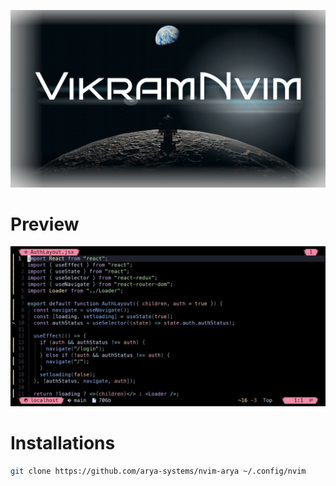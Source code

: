 ![VikramVim](./assets/banner.png)

# Preview

![Preview](./assets/preview.jpg)

# Installations

```bash
git clone https://github.com/arya-systems/nvim-arya ~/.config/nvim
```

